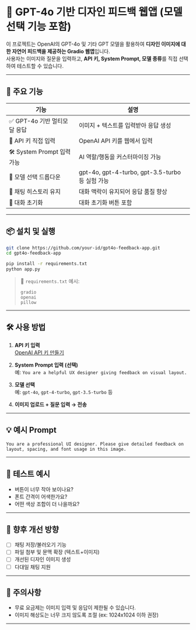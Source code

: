 # 💬 GPT-4o 기반 디자인 피드백 웹앱 (모델 선택 기능 포함)

이 프로젝트는 OpenAI의 GPT-4o 및 기타 GPT 모델을 활용하여 **디자인 이미지에 대한 자연어 피드백을 제공하는 Gradio 웹앱**입니다.  
사용자는 이미지와 질문을 입력하고, **API 키, System Prompt, 모델 종류**를 직접 선택하여 테스트할 수 있습니다.

---

## 🚀 주요 기능

| 기능                         | 설명 |
|------------------------------|------|
| ✅ GPT-4o 기반 멀티모달 응답 | 이미지 + 텍스트를 입력받아 응답 생성 |
| 🔑 API 키 직접 입력          | OpenAI API 키를 웹에서 입력 |
| 🛠️ System Prompt 입력 가능   | AI 역할/행동을 커스터마이징 가능 |
| 🤖 모델 선택 드롭다운        | gpt-4o, gpt-4-turbo, gpt-3.5-turbo 등 실험 가능 |
| 💬 채팅 히스토리 유지        | 대화 맥락이 유지되어 응답 품질 향상 |
| 🔁 대화 초기화               | 대화 초기화 버튼 포함 |

---

## 📦 설치 및 실행

```bash
git clone https://github.com/your-id/gpt4o-feedback-app.git
cd gpt4o-feedback-app

pip install -r requirements.txt
python app.py
```

> 🔧 `requirements.txt` 예시:
> ```
> gradio
> openai
> pillow
> ```

---

## 🛠 사용 방법

1. **API 키 입력**  
   [OpenAI API 키 만들기](https://platform.openai.com/account/api-keys)

2. **System Prompt 입력 (선택)**  
   예: `You are a helpful UX designer giving feedback on visual layout.`

3. **모델 선택**  
   예: `gpt-4o`, `gpt-4-turbo`, `gpt-3.5-turbo` 등

4. **이미지 업로드 + 질문 입력 → 전송**

---

## 💡 예시 Prompt

```text
You are a professional UI designer. Please give detailed feedback on layout, spacing, and font usage in this image.
```

---

## 🧪 테스트 예시

- 버튼이 너무 작아 보이나요?
- 폰트 간격이 어색한가요?
- 어떤 색상 조합이 더 나을까요?

---

## 🧩 향후 개선 방향

- [ ] 채팅 저장/불러오기 기능
- [ ] 파일 첨부 및 문맥 확장 (텍스트+이미지)
- [ ] 개선된 디자인 이미지 생성
- [ ] 다대일 채팅 지원

---

## 📌 주의사항

- 무료 요금제는 이미지 입력 및 응답이 제한될 수 있습니다.
- 이미지 해상도는 너무 크지 않도록 조절 (ex: 1024x1024 이하 권장)

---